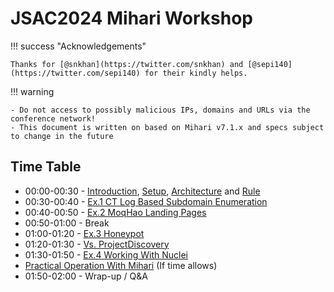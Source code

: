 # JSAC2024 Mihari Workshop

!!! success "Acknowledgements"

    Thanks for [@snkhan](https://twitter.com/snkhan) and [@sepi140](https://twitter.com/sepi140) for their kindly helps.

!!! warning

    - Do not access to possibly malicious IPs, domains and URLs via the conference network!
    - This document is written on based on Mihari v7.1.x and specs subject to change in the future

## Time Table

- 00:00-00:30 - [Introduction](./introduction.md), [Setup](./setup.md), [Architecture](./architecture.md) and [Rule](./rule.md)
- 00:30-00:40 - [Ex.1 CT Log Based Subdomain Enumeration](./exercises/subdomain_enumeration.md)
- 00:40-00:50 - [Ex.2 MoqHao Landing Pages](./exercises/moqhao.md)
- 00:50-01:00 - Break
- 01:00-01:20 - [Ex.3 Honeypot](./exercises/honeypot.md)
- 01:20-01:30 - [Vs. ProjectDiscovery](./vs_project_discovery.md)
- 01:30-01:50 - [Ex.4 Working With Nuclei](./exercises/nuclei.md)
- [Practical Operation With Mihari](./operation.md) (If time allows)
- 01:50-02:00 - Wrap-up / Q&A
